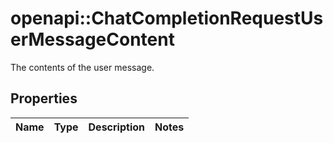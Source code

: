 # openapi::ChatCompletionRequestUserMessageContent

The contents of the user message. 

## Properties
Name | Type | Description | Notes
------------ | ------------- | ------------- | -------------


